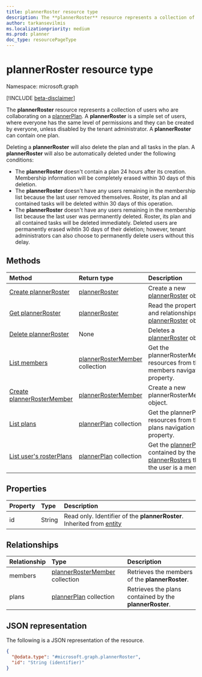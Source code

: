 ```yaml
---
title: plannerRoster resource type
description: The **plannerRoster** resource represents a collection of users who are collaborating on a plannerPlan.
author: tarkansevilmis
ms.localizationpriority: medium
ms.prod: planner
doc_type: resourcePageType
---
```


# plannerRoster resource type

Namespace: microsoft.graph

[!INCLUDE [beta-disclaimer](../../includes/beta-disclaimer.md)]

The **plannerRoster** resource represents a collection of users who are collaborating on a [plannerPlan](plannerplan.md). A **plannerRoster** is a simple set of users, where everyone has the same level of permissions and they can be created by everyone, unless disabled by the tenant administrator. A **plannerRoster** can contain one plan.

Deleting a **plannerRoster** will also delete the plan and all tasks in the plan. A **plannerRoster** will also be automatically deleted under the following conditions:

* The **plannerRoster** doesn't contain a plan 24 hours after its creation. Membership information will be completely erased within 30 days of this deletion.
* The **plannerRoster** doesn't have any users remaining in the membership list because the last user removed themselves. Roster, its plan and all contained tasks will be deleted within 30 days of this operation.
* The **plannerRoster** doesn't have any users remaining in the membership list because the last user was permanently deleted. Roster, its plan and all contained tasks will be deleted immediately. Deleted users are permanently erased wihtin 30 days of their deletion; however, tenant administrators can also choose to permanently delete users without this delay.

## Methods

| Method                                                             | Return type                                                           | Description                                                                                                           |
| :----------------------------------------------------------------- | :-------------------------------------------------------------------- | :-------------------------------------------------------------------------------------------------------------------- |
| [Create plannerRoster](../api/planner-post-rosters.md)             | [plannerRoster](../resources/plannerroster.md)                        | Create a new [plannerRoster](../resources/plannerroster.md) object.                                                   |
| [Get plannerRoster](../api/plannerroster-get.md)                   | [plannerRoster](../resources/plannerroster.md)                        | Read the properties and relationships of a [plannerRoster](../resources/plannerroster.md) object.                     |
| [Delete plannerRoster](../api/plannerroster-delete.md)             | None                                                                  | Deletes a [plannerRoster](../resources/plannerroster.md) object.                                                      |
| [List members](../api/plannerroster-list-members.md)               | [plannerRosterMember](../resources/plannerrostermember.md) collection | Get the plannerRosterMember resources from the members navigation property.                                           |
| [Create plannerRosterMember](../api/plannerroster-post-members.md) | [plannerRosterMember](../resources/plannerrostermember.md)            | Create a new plannerRosterMember object.                                                                              |
| [List plans](../api/plannerroster-list-plans.md)                   | [plannerPlan](../resources/plannerplan.md) collection                 | Get the plannerPlan resources from the plans navigation property.                                                     |
| [List user's rosterPlans](../api/planneruser-list-rosterplans.md)  | [plannerPlan](plannerplan.md) collection                              | Get the [plannerPlans](plannerplan.md) contained by the [plannerRosters](plannerroster.md) that the user is a member. |

## Properties

| Property | Type   | Description                                                                                     |
| :------- | :----- | :---------------------------------------------------------------------------------------------- |
| id       | String | Read only. Identifier of the **plannerRoster**. Inherited from [entity](../resources/entity.md) |

## Relationships

| Relationship | Type                                                                  | Description                                             |
| :----------- | :-------------------------------------------------------------------- | :------------------------------------------------------ |
| members      | [plannerRosterMember](../resources/plannerrostermember.md) collection | Retrieves the members of the **plannerRoster**.         |
| plans        | [plannerPlan](../resources/plannerplan.md) collection                 | Retrieves the plans contained by the **plannerRoster**. |

## JSON representation

The following is a JSON representation of the resource.

<!-- {
  "blockType": "resource",
  "keyProperty": "id",
  "@odata.type": "microsoft.graph.plannerRoster",
  "baseType": "microsoft.graph.entity",
  "openType": false
}
-->

```json
{
  "@odata.type": "#microsoft.graph.plannerRoster",
  "id": "String (identifier)"
}
```
